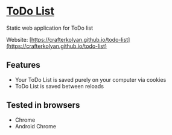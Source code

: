 # [ToDo List](https://crafterkolyan.github.io/todo-list)

Static web application for ToDo list

Website: [https://crafterkolyan.github.io/todo-list](https://crafterkolyan.github.io/todo-list)

## Features
- Your ToDo List is saved purely on your computer via cookies
- ToDo List is saved between reloads

## Tested in browsers
- Chrome
- Android Chrome
